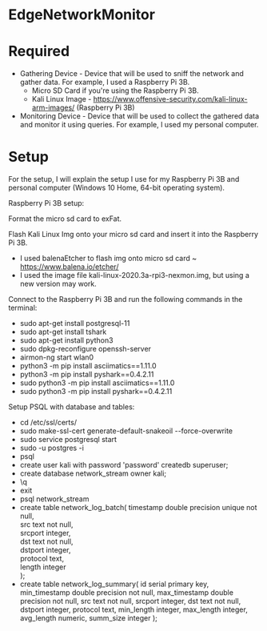 # EdgeNetworkMonitor
# Required
* Gathering Device - Device that will be used to sniff the network and gather data. For example, I used a Raspberry Pi 3B.
  * Micro SD Card if you're using the Raspberry Pi 3B.
  * Kali Linux Image - https://www.offensive-security.com/kali-linux-arm-images/ (Raspberry Pi 3B)
* Monitoring Device - Device that will be used to collect the gathered data and monitor it using queries. For example, I used my personal computer.

# Setup
For the setup, I will explain the setup I use for my Raspberry Pi 3B and personal computer (Windows 10 Home, 64-bit operating system).

Raspberry Pi 3B setup:

Format the micro sd card to exFat.

Flash Kali Linux Img onto your micro sd card and insert it into the Raspberry Pi 3B.
  - I used balenaEtcher to flash img onto micro sd card ~ https://www.balena.io/etcher/
  - I used the image file kali-linux-2020.3a-rpi3-nexmon.img, but using a new version may work.

Connect to the Raspberry Pi 3B and run the following commands in the terminal:
  - sudo apt-get install postgresql-11
  - sudo apt-get install tshark
  - sudo apt-get install python3
  - sudo dpkg-reconfigure openssh-server
  - airmon-ng start wlan0
  - python3 -m pip install asciimatics==1.11.0
  - python3 -m pip install pyshark==0.4.2.11
  - sudo python3 -m pip install asciimatics==1.11.0
  - sudo python3 -m pip install pyshark==0.4.2.11

Setup PSQL with database and tables:
  - cd /etc/ssl/certs/
  - sudo make-ssl-cert generate-default-snakeoil --force-overwrite
  - sudo service postgresql start
  - sudo -u postgres -i
  - psql
  - create user kali with password 'password' createdb superuser;
  - create database network_stream owner kali;
  - \q
  - exit
  - psql network_stream
  - create table network_log_batch(
      timestamp double precision unique not null,      
      src text not null,      
      srcport integer,      
      dst text not null,      
      dstport integer,      
      protocol text,      
      length integer      
    );
  - create table network_log_summary(
      id serial primary key,
      min_timestamp double precision not null,
      max_timestamp double precision not null,
      src text not null,
      srcport integer,
      dst text not null,
      dstport integer,
      protocol text,
      min_length integer,
      max_length integer,
      avg_length numeric,
      summ_size integer
    );
